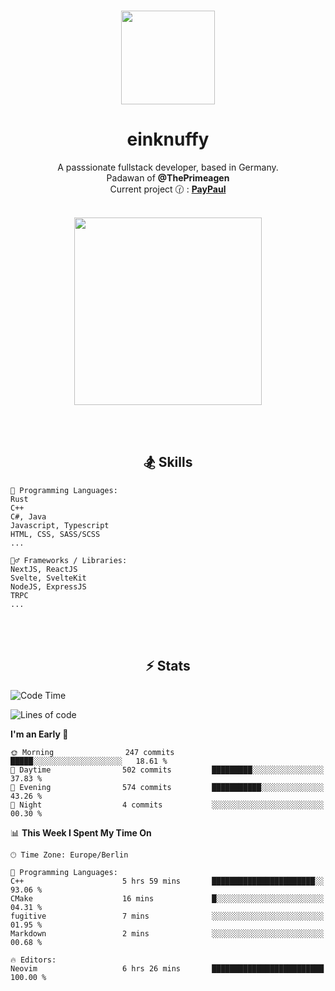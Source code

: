 <p align="center">
   <br />
   <a href="https://github.com/einKnuffy" target="_blank"><img width="150px" src="https://avatars.githubusercontent.com/u/66639485?s=400&u=fc9b6f7cbddb6dfbb93dc63483f7fc7aee75ac2e&v=4" /></a>
   <h1 align="center"><b>einknuffy</b></h1>
   <p align="center">A passsionate fullstack developer, based in Germany. <br/>
   Padawan of <b>@ThePrimeagen</b> <br/>
   Current project 🕜 : <b><a href="https://github.com/einKnuffy/paypaul">PayPaul</a></b><br/><br/>
      
   <p align="center">
      <img src="https://lanyard.cnrad.dev/api/675737917200662539" alt="" width="300px" /></p>
   </p>
</p>

<br/><br/>

<p align="center">
     <h2 align="center"><b>🏂 Skills</b></h2>
      <p align="center">
<!-- <p align="center"><b>That's it. Thanks for reading my profile 🤓</b></p>
<p align="center">
<img align="center" width="150px" src="https://i.kym-cdn.com/entries/icons/facebook/000/016/546/hidethepainharold.jpg" /></p><br/><br/> -->

```text
💬 Programming Languages:
Rust
C++
C#, Java
Javascript, Typescript
HTML, CSS, SASS/SCSS
...

🤹‍♂️ Frameworks / Libraries:
NextJS, ReactJS
Svelte, SvelteKit
NodeJS, ExpressJS
TRPC
...
```
</p>
</p>

<br/><br/>

<p align="center">
    <h2 align="center"><b>⚡ Stats</b></h2>
    <p align="center">

<!--START_SECTION:waka-->
![Code Time](http://img.shields.io/badge/Code%20Time-164%20hrs%207%20mins-blue)

![Lines of code](https://img.shields.io/badge/From%20Hello%20World%20I%27ve%20Written-8.3%20million%20lines%20of%20code-blue)

**I'm an Early 🐤** 

```text
🌞 Morning                247 commits         █████░░░░░░░░░░░░░░░░░░░░   18.61 % 
🌆 Daytime                502 commits         █████████░░░░░░░░░░░░░░░░   37.83 % 
🌃 Evening                574 commits         ███████████░░░░░░░░░░░░░░   43.26 % 
🌙 Night                  4 commits           ░░░░░░░░░░░░░░░░░░░░░░░░░   00.30 % 
```


📊 **This Week I Spent My Time On** 

```text
🕑︎ Time Zone: Europe/Berlin

💬 Programming Languages: 
C++                      5 hrs 59 mins       ███████████████████████░░   93.06 % 
CMake                    16 mins             █░░░░░░░░░░░░░░░░░░░░░░░░   04.31 % 
fugitive                 7 mins              ░░░░░░░░░░░░░░░░░░░░░░░░░   01.95 % 
Markdown                 2 mins              ░░░░░░░░░░░░░░░░░░░░░░░░░   00.68 % 

🔥 Editors: 
Neovim                   6 hrs 26 mins       █████████████████████████   100.00 % 
```


<!--END_SECTION:waka-->

   </p>
</p>

<br/>
